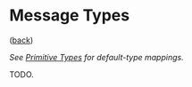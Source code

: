 <!--
    =====================================
    generator=datazen
    version=1.7.8
    hash=4e9cff50cc8b8e6570b0f484bdc08bfc
    =====================================
-->

# Message Types

([back](README.md))

*See [Primitive Types](docs/primitive.md) for default-type mappings.*

TODO.
